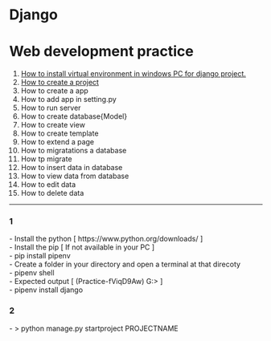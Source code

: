 # Django
# Web development practice
1. <a href="#section1">How to install virtual environment in windows PC for django project.</a>
2. <a href="#section2">How to create a project</a>
3. How to create a app
4. How to add app in setting.py
5. How to run server
6. How to create database{Model}
7. How to create view
8. How to create template
9. How to extend a page
10. How to migratations a database
11. How tp migrate
12. How to insert data in database
13. How to view data from database
14. How to edit data
15. How to delete data

<hr>
<h3>1</h3>
<span id="section1">
  - Install the python [ https://www.python.org/downloads/ ] <br>
  - Install the pip [ If not available in your PC ]<br>
  - pip install pipenv<br>
  - Create a folder in your directory and open a terminal at that direcoty<br>
  - pipenv shell<br>
  - Expected output [ (Practice-fViqD9Aw) G:> ]<br>
  - pipenv install django<br>
</span>
<h3>2</h3>
<span id="section2">
  - > python manage.py startproject PROJECTNAME
<span">

